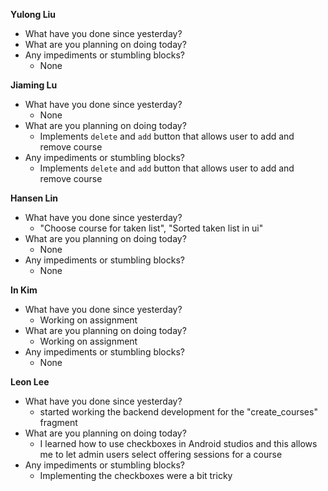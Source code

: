 **Yulong Liu**

- What have you done since yesterday?
- What are you planning on doing today?
- Any impediments or stumbling blocks?
  - None

**Jiaming Lu**

- What have you done since yesterday?
  - None
- What are you planning on doing today?
  - Implements `delete` and `add` button that allows user to add and remove course 
- Any impediments or stumbling blocks?
  - Implements `delete` and `add` button that allows user to add and remove course 

**Hansen Lin**

- What have you done since yesterday?
  - "Choose course for taken list", "Sorted taken list in ui"
- What are you planning on doing today?
  - None
- Any impediments or stumbling blocks?
  - None

**In Kim**
- What have you done since yesterday?
  - Working on assignment
- What are you planning on doing today?
  - Working on assignment
- Any impediments or stumbling blocks?
  - None

**Leon Lee**
- What have you done since yesterday?
  - started working the backend development for the "create_courses" fragment
- What are you planning on doing today?
  - I learned how to use checkboxes in Android studios and this allows me to let admin users select offering sessions for a course
- Any impediments or stumbling blocks?
  - Implementing the checkboxes were a bit tricky

